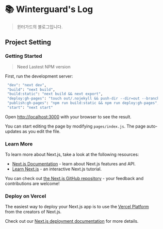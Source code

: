 # 📚 Winterguard's Log

> 윈터가드의 블로그입니다.

## Project Setting

### Getting Started

> Need Lastest NPM version

First, run the development server:

```bash
 "dev": "next dev",
 "build": "next build",
 "build:static": "next build && next export",
 "deploy:gh-pages": "touch out/.nojekyll && push-dir --dir=out --branch=gh-pages --cleanup",
 "publish:gh-pages": "npm run build:static && npm run deploy:gh-pages",
 "start": "next start"
```

Open [http://localhost:3000](http://localhost:3000) with your browser to see the result.

You can start editing the page by modifying `pages/index.js`. The page auto-updates as you edit the file.

### Learn More

To learn more about Next.js, take a look at the following resources:

- [Next.js Documentation](https://nextjs.org/docs) - learn about Next.js features and API.
- [Learn Next.js](https://nextjs.org/learn) - an interactive Next.js tutorial.

You can check out [the Next.js GitHub repository](https://github.com/vercel/next.js/) - your feedback and contributions are welcome!

### Deploy on Vercel

The easiest way to deploy your Next.js app is to use the [Vercel Platform](https://vercel.com/import?utm_medium=default-template&filter=next.js&utm_source=create-next-app&utm_campaign=create-next-app-readme) from the creators of Next.js.

Check out our [Next.js deployment documentation](https://nextjs.org/docs/deployment) for more details.
